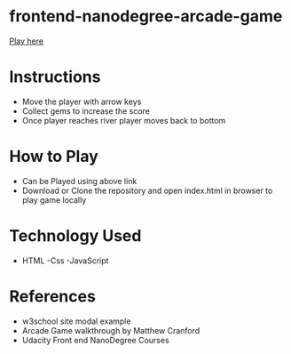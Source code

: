 frontend-nanodegree-arcade-game
===============================

[Play here](https://prachiguptage.github.io/NanoDegree-Classic-Arcade-Game-Clone/)

Instructions
==============
- Move the player with arrow keys
- Collect gems to increase the score 
- Once player reaches river player moves back to bottom

How to Play
===========
- Can be Played using above link
- Download or Clone the repository and open index.html in browser to play game locally

Technology Used
===========
- HTML
-Css
-JavaScript

References
===============
- w3school site modal example
- Arcade Game walkthrough by Matthew Cranford
- Udacity Front end NanoDegree Courses
